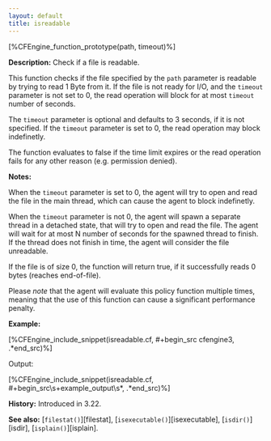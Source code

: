 ```yaml
---
layout: default
title: isreadable
---
```


[%CFEngine_function_prototype(path, timeout)%]

**Description:** Check if a file is readable.

This function checks if the file specified by the `path` parameter is readable
by trying to read 1 Byte from it. If the file is not ready for I/O, and the
`timeout` parameter is not set to 0, the read operation will block for at most
`timeout` number of seconds.

The `timeout` parameter is optional and defaults to 3 seconds, if it is not
specified. If the `timeout` parameter is set to 0, the read operation may block
indefinetly.

The function evaluates to false if the time limit expires or the read operation
fails for any other reason (e.g. permission denied).

**Notes:**

When the `timeout` parameter is set to 0, the agent will try to open and read
the file in the main thread, which can cause the agent to block indefinetly.

When the `timeout` parameter is not 0, the agent will spawn a separate thread
in a detached state, that will try to open and read the file. The agent will
wait for at most N number of seconds for the spawned thread to finish. If the
thread does not finish in time, the agent will consider the file unreadable.

If the file is of size 0, the function will return true, if it successfully
reads 0 bytes (reaches end-of-file).

Please *note* that the agent will evaluate this policy function multiple times,
meaning that the use of this function can cause a significant performance
penalty.

**Example:**

[%CFEngine_include_snippet(isreadable.cf, #\+begin_src cfengine3, .*end_src)%]

Output:

[%CFEngine_include_snippet(isreadable.cf, #\+begin_src\s+example_output\s*, .*end_src)%]

**History:** Introduced in 3.22.

**See also:** [`filestat()`][filestat], [`isexecutable()`][isexecutable], [`isdir()`][isdir], [`isplain()`][isplain].
